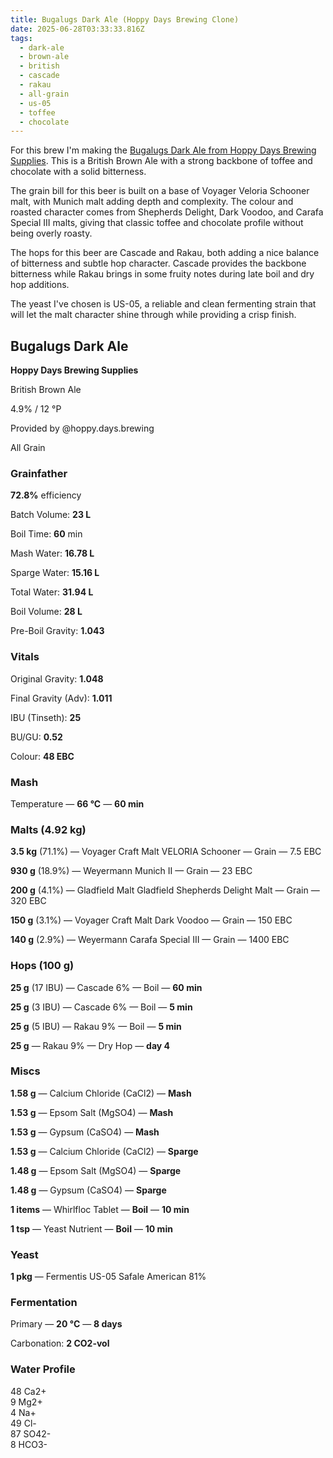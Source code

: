 ```yaml
---
title: Bugalugs Dark Ale (Hoppy Days Brewing Clone)
date: 2025-06-28T03:33:33.816Z
tags:
  - dark-ale
  - brown-ale
  - british
  - cascade
  - rakau
  - all-grain
  - us-05
  - toffee
  - chocolate
---
```

For this brew I'm making the [Bugalugs Dark Ale from Hoppy Days Brewing Supplies](https://hoppydaysbrewingsupplies.com.au/product/bugalugs-dark-ale/). This is a British Brown Ale with a strong backbone of toffee and chocolate with a solid bitterness.

The grain bill for this beer is built on a base of Voyager Veloria Schooner malt, with Munich malt adding depth and complexity. The colour and roasted character comes from Shepherds Delight, Dark Voodoo, and Carafa Special III malts, giving that classic toffee and chocolate profile without being overly roasty.

The hops for this beer are Cascade and Rakau, both adding a nice balance of bitterness and subtle hop character. Cascade provides the backbone bitterness while Rakau brings in some fruity notes during late boil and dry hop additions.

The yeast I've chosen is US-05, a reliable and clean fermenting strain that will let the malt character shine through while providing a crisp finish.

## **Bugalugs Dark Ale**

**Hoppy Days Brewing Supplies**

British Brown Ale

4.9% / 12 °P

Provided by @hoppy.days.brewing

All Grain

### **Grainfather**

**72.8%** efficiency

Batch Volume: **23 L**

Boil Time: **60** min

Mash Water: **16.78 L**

Sparge Water: **15.16 L**

Total Water: **31.94 L**

Boil Volume: **28 L**

Pre-Boil Gravity: **1.043**



### Vitals

Original Gravity: **1.048**

Final Gravity (Adv): **1.011**

IBU (Tinseth): **25**

BU/GU: **0.52**

Colour: **48 EBC**



### Mash

Temperature — **66 °C** — **60 min**



### Malts **(4.92 kg)**

**3.5 kg** (71.1%) — Voyager Craft Malt VELORIA Schooner — Grain — 7.5 EBC

**930 g** (18.9%) — Weyermann Munich II — Grain — 23 EBC

**200 g** (4.1%) — Gladfield Malt Gladfield Shepherds Delight Malt — Grain — 320 EBC

**150 g** (3.1%) — Voyager Craft Malt Dark Voodoo — Grain — 150 EBC

**140 g** (2.9%) — Weyermann Carafa Special III — Grain — 1400 EBC



### Hops **(100 g)**

**25 g** (17 IBU) — Cascade 6% — Boil — **60 min**

**25 g** (3 IBU) — Cascade 6% — Boil — **5 min**

**25 g** (5 IBU) — Rakau 9% — Boil — **5 min**

**25 g** — Rakau 9% — Dry Hop — **day 4**



### Miscs

**1.58 g** — Calcium Chloride (CaCl2) — **Mash**

**1.53 g** — Epsom Salt (MgSO4) — **Mash**

**1.53 g** — Gypsum (CaSO4) — **Mash**

**1.53 g** — Calcium Chloride (CaCl2) — **Sparge**

**1.48 g** — Epsom Salt (MgSO4) — **Sparge**

**1.48 g** — Gypsum (CaSO4) — **Sparge**

**1 items** — Whirlfloc Tablet — **Boil** — **10 min**

**1 tsp** — Yeast Nutrient — **Boil** — **10 min**



### Yeast

**1 pkg** — Fermentis US-05 Safale American 81%



### Fermentation

Primary — **20 °C** — **8 days**

Carbonation: **2 CO2-vol**



### Water Profile

48 Ca2+ \
9 Mg2+\
4 Na+\
49 Cl-\
87 SO42-\
8 HCO3-
